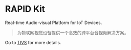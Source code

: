 # RAPID Kit

Real-time Audio-visual Platform for IoT Devices.
> 为物联网视觉设备提供一个高效的跨平台音视频解决方案。

Go to [TIVS](https://tange-ai.feishu.cn/wiki/YGniwMYTSiM22lkLEWmcA8LbnGe) for more details.
